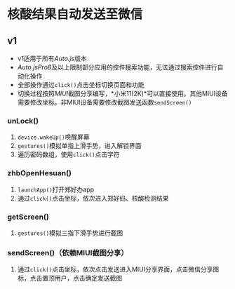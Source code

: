 # 核酸结果自动发送至微信
## v1
* v1适用于所有*Auto.js*版本
* *Auto.jsPro8*及以上限制部分应用的控件搜索功能，无法通过搜索控件进行自动化操作
* 全部操作通过`click()`点击坐标切换页面和功能
* 切换过程按照*MIUI*截图分享编写，*小米11(2K)*可以直接使用。其他MIUI设备需要修改坐标。非MIUI设备需要修改截图发送函数`sendScreen()`
### unLock()
1. `device.wakeUp()`唤醒屏幕
2. `gestures()`模拟单指上滑手势，进入解锁界面
3. 遍历密码数组，使用`click()`点击字符
### zhbOpenHesuan()
1. `launchApp()`打开郑好办app
2. 通过`click()`点击坐标，依次进入郑好码、核酸检测结果
### getScreen()
1. `gestures()`模拟三指下滑手势进行截图
### sendScreen()（依赖MIUI截图分享）
1. 通过`click()`点击坐标，依次点击发送进入MIUI分享界面，点击微信分享图标，点击置顶用户，点击确定发送截图